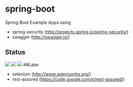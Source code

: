 # spring-boot

Spring Boot Example Apps using


* spring-security (http://projects.spring.io/spring-security/)
* swagger (http://swagger.io/)

## Status
<a href='https://travis-ci.org/martingollogly/spring-boot/builds'><img src='https://travis-ci.org/martingollogly/spring-boot.svg?branch=master'></a>
<a target="_blank" href="https://github.com/CellularPrivacy/Android-IMSI-Catcher-Detector/wiki/Development-Status"><img src="https://img.shields.io/badge/Development-ALPHA-blue.svg"></a>
<a href="https://codeclimate.com/github/martingollogly/spring-boot"><img src="https://codeclimate.com/github/martingollogly/spring-boot/badges/gpa.svg" /></a>
##Later

* selenium (http://www.seleniumhq.org/)
* rest-assured (https://code.google.com/p/rest-assured/)

